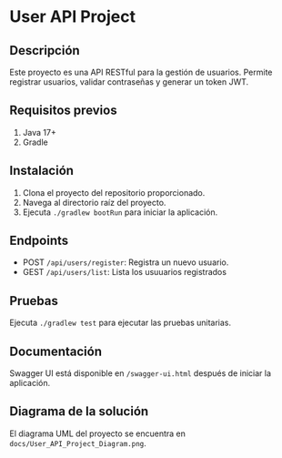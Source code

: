 
# User API Project

## Descripción
Este proyecto es una API RESTful para la gestión de usuarios. Permite registrar usuarios, validar contraseñas y generar un token JWT.

## Requisitos previos
1. Java 17+
2. Gradle

## Instalación
1. Clona el proyecto del repositorio proporcionado.
2. Navega al directorio raíz del proyecto.
3. Ejecuta `./gradlew bootRun` para iniciar la aplicación.

## Endpoints
- POST `/api/users/register`: Registra un nuevo usuario.
- GEST `/api/users/list`: Lista los usuuarios registrados

## Pruebas
Ejecuta `./gradlew test` para ejecutar las pruebas unitarias.

## Documentación
Swagger UI está disponible en `/swagger-ui.html` después de iniciar la aplicación.

## Diagrama de la solución
El diagrama UML del proyecto se encuentra en `docs/User_API_Project_Diagram.png`.
